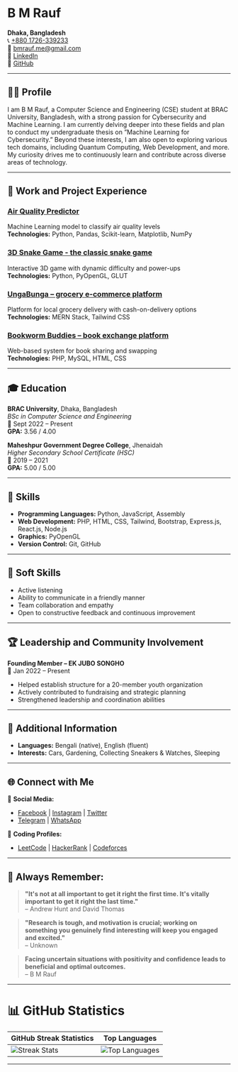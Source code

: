 # B M Rauf

**Dhaka, Bangladesh**  
📞 [+880 1726-339233](tel:+8801726339233)  
📧 [bmrauf.me@gmail.com](mailto:bmrauf.me@gmail.com)  
🔗 [LinkedIn](https://www.linkedin.com/in/mebmrauf)  
🔗 [GitHub](https://github.com/mebmrauf)

---

## 🧑‍💻 Profile

I am B M Rauf, a Computer Science and Engineering (CSE) student at BRAC University, Bangladesh, with a strong passion for Cybersecurity and Machine Learning. I am currently delving deeper into these fields and plan to conduct my undergraduate thesis on ”Machine Learning for Cybersecurity.” Beyond these interests, I am also open to exploring various tech domains, including Quantum Computing, Web Development, and more. My curiosity drives me to continuously learn and contribute across diverse areas of technology.

---

## 💼 Work and Project Experience

### [Air Quality Predictor](https://github.com/mebmrauf/Air-Quality-Predictor)
Machine Learning model to classify air quality levels  
**Technologies:** Python, Pandas, Scikit-learn, Matplotlib, NumPy

### [3D Snake Game - the classic snake game](https://github.com/mebmrauf/3D-Snake-Game)
Interactive 3D game with dynamic difficulty and power-ups  
**Technologies:** Python, PyOpenGL, GLUT

### [UngaBunga – grocery e-commerce platform](https://github.com/mebmrauf/UngaBunga)
Platform for local grocery delivery with cash-on-delivery options  
**Technologies:** MERN Stack, Tailwind CSS

### [Bookworm Buddies – book exchange platform](https://github.com/404mahdi/Bookworm-Buddies)
Web-based system for book sharing and swapping  
**Technologies:** PHP, MySQL, HTML, CSS

---

## 🎓 Education

**BRAC University**, Dhaka, Bangladesh  
_BSc in Computer Science and Engineering_  
📅 Sept 2022 – Present  
**GPA:** 3.56 / 4.00

**Maheshpur Government Degree College**, Jhenaidah  
_Higher Secondary School Certificate (HSC)_  
📅 2019 – 2021  
**GPA:** 5.00 / 5.00

---

## 🧠 Skills

- **Programming Languages:** Python, JavaScript, Assembly  
- **Web Development:** PHP, HTML, CSS, Tailwind, Bootstrap, Express.js, React.js, Node.js  
- **Graphics:** PyOpenGL  
- **Version Control:** Git, GitHub  

---

## 🤝 Soft Skills

- Active listening  
- Ability to communicate in a friendly manner  
- Team collaboration and empathy  
- Open to constructive feedback and continuous improvement  

---

## 🏆 Leadership and Community Involvement

**Founding Member – EK JUBO SONGHO**  
📅 Jan 2022 – Present  
- Helped establish structure for a 20-member youth organization  
- Actively contributed to fundraising and strategic planning  
- Strengthened leadership and coordination abilities  

---

## 📌 Additional Information

- **Languages:** Bengali (native), English (fluent)  
- **Interests:** Cars, Gardening, Collecting Sneakers & Watches, Sleeping  

---

## 🌐 Connect with Me

🔗 **Social Media:**  
- [Facebook](https://www.facebook.com/mebmrauf) | [Instagram](https://www.instagram.com/mebmrauf) | [Twitter](https://twitter.com/mebmrauf)  
- [Telegram](https://t.me/mebmrauf) | [WhatsApp](https://wa.link/b6gwse)

🔗 **Coding Profiles:**  
- [LeetCode](https://leetcode.com/mebmrauf) | [HackerRank](https://www.hackerrank.com/profile/mebmrauf) | [Codeforces](https://codeforces.com/profile/bmrauf)

---

## 📝 Always Remember:

> **"It's not at all important to get it right the first time. It's vitally important to get it right the last time."**  
> – Andrew Hunt and David Thomas

> **"Research is tough, and motivation is crucial; working on something you genuinely find interesting will keep you engaged and excited."**  
> – Unknown

> **Facing uncertain situations with positivity and confidence leads to beneficial and optimal outcomes.**  
> – B M Rauf

---

# 📊 GitHub Statistics

| GitHub Streak Statistics | Top Languages |
|--------------------------|----------------|
| ![Streak Stats](https://github-readme-streak-stats.herokuapp.com/?user=mebmrauf&theme=transparent&hide_border=false) | ![Top Languages](https://github-readme-stats.vercel.app/api/top-langs/?username=mebmrauf&theme=transparent&hide_border=false&include_all_commits=true&count_private=true&layout=compact) |

---
